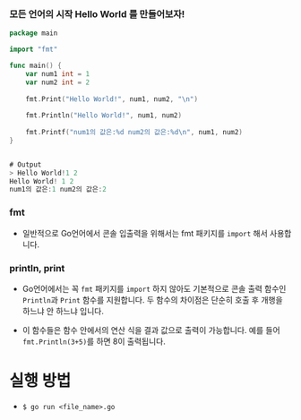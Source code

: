 ### 모든 언어의 시작 Hello World 를 만들어보자!

```go
package main

import "fmt"

func main() {
    var num1 int = 1
    var num2 int = 2
    
    fmt.Print("Hello World!", num1, num2, "\n")
    
    fmt.Println("Hello World!", num1, num2)
	
    fmt.Printf("num1의 값은:%d num2의 값은:%d\n", num1, num2)
}


# Output
> Hello World!1 2
Hello World! 1 2
num1의 값은:1 num2의 값은:2
```

### fmt

- 일반적으로 Go언어에서 콘솔 입출력을 위해서는 fmt 패키지를 `import` 해서 사용합니다.



### println, print

- Go언어에서는 꼭 `fmt` 패키지를 `import` 하지 않아도 기본적으로 콘솔 출력 함수인 `Println`과 `Print` 함수를 지원합니다. 두 함수의 차이점은 단순히 호출 후 개행을 하느냐 안 하느냐 입니다.

- 이 함수들은 함수 안에서의 연산 식을 결과 값으로 출력이 가능합니다. 예를 들어 `fmt.Println(3+5)`를 하면 8이 출력됩니다. 



# 실행 방법

- `$ go run <file_name>.go`



